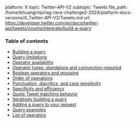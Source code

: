 platform: X
topic: Twitter-API-V2
subtopic: Tweets
file_path: /home/bhuang/nlp/rag-race-challenge2-2024/platform-docs-versions/X_Twitter-API-V2/Tweets.md
url: https://developer.twitter.com/en/docs/twitter-api/tweets/counts/integrate/build-a-query

### Table of contents

* [Building a query](#build)
* [Query limitations](#limits)
* [Operator availability](#availability)
* [Operator types: standalone and conjunction-required](#types)
* [Boolean operators and grouping](#boolean)
* [Order of operations](#order-of-operations)
* [Punctuation, diacritics, and case sensitivity](#punctuation)
* [Specificity and efficiency](#specificity)
* [Quote Tweet matching behavior](#quote-tweets)
* [Iteratively building a query](#iterative)
* [Adding a query to your request](#adding-a-query)
* [Query examples](#examples)
* [List of operators](#list)